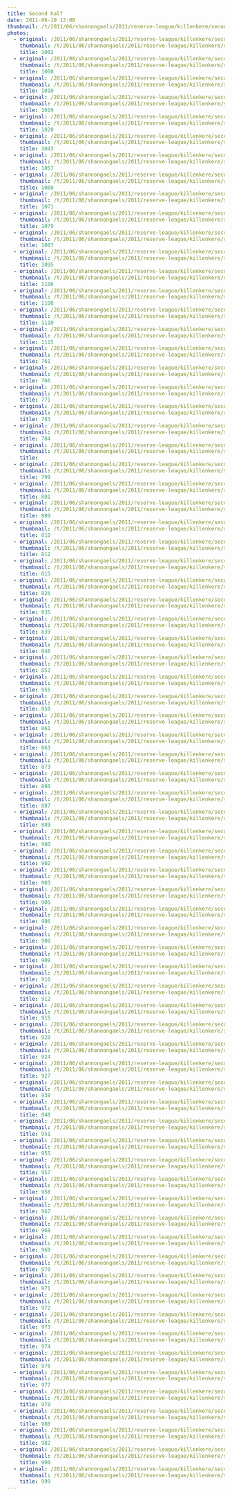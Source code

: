 ```yaml
---
title: Second half
date: 2011-06-19 12:00
thumbnail: /t/2011/06/shannongaels/2011/reserve-league/killenkere/second-half/1002.jpg
photos:
  - original: /2011/06/shannongaels/2011/reserve-league/killenkere/second-half/1002.jpg
    thumbnail: /t/2011/06/shannongaels/2011/reserve-league/killenkere/second-half/1002.jpg
    title: 1002
  - original: /2011/06/shannongaels/2011/reserve-league/killenkere/second-half/1008.jpg
    thumbnail: /t/2011/06/shannongaels/2011/reserve-league/killenkere/second-half/1008.jpg
    title: 1008
  - original: /2011/06/shannongaels/2011/reserve-league/killenkere/second-half/1010.jpg
    thumbnail: /t/2011/06/shannongaels/2011/reserve-league/killenkere/second-half/1010.jpg
    title: 1010
  - original: /2011/06/shannongaels/2011/reserve-league/killenkere/second-half/1019.jpg
    thumbnail: /t/2011/06/shannongaels/2011/reserve-league/killenkere/second-half/1019.jpg
    title: 1019
  - original: /2011/06/shannongaels/2011/reserve-league/killenkere/second-half/1020.jpg
    thumbnail: /t/2011/06/shannongaels/2011/reserve-league/killenkere/second-half/1020.jpg
    title: 1020
  - original: /2011/06/shannongaels/2011/reserve-league/killenkere/second-half/1043.jpg
    thumbnail: /t/2011/06/shannongaels/2011/reserve-league/killenkere/second-half/1043.jpg
    title: 1043
  - original: /2011/06/shannongaels/2011/reserve-league/killenkere/second-half/1057.jpg
    thumbnail: /t/2011/06/shannongaels/2011/reserve-league/killenkere/second-half/1057.jpg
    title: 1057
  - original: /2011/06/shannongaels/2011/reserve-league/killenkere/second-half/1060.jpg
    thumbnail: /t/2011/06/shannongaels/2011/reserve-league/killenkere/second-half/1060.jpg
    title: 1060
  - original: /2011/06/shannongaels/2011/reserve-league/killenkere/second-half/1071.jpg
    thumbnail: /t/2011/06/shannongaels/2011/reserve-league/killenkere/second-half/1071.jpg
    title: 1071
  - original: /2011/06/shannongaels/2011/reserve-league/killenkere/second-half/1079.jpg
    thumbnail: /t/2011/06/shannongaels/2011/reserve-league/killenkere/second-half/1079.jpg
    title: 1079
  - original: /2011/06/shannongaels/2011/reserve-league/killenkere/second-half/1087.jpg
    thumbnail: /t/2011/06/shannongaels/2011/reserve-league/killenkere/second-half/1087.jpg
    title: 1087
  - original: /2011/06/shannongaels/2011/reserve-league/killenkere/second-half/1095.jpg
    thumbnail: /t/2011/06/shannongaels/2011/reserve-league/killenkere/second-half/1095.jpg
    title: 1095
  - original: /2011/06/shannongaels/2011/reserve-league/killenkere/second-half/1106.jpg
    thumbnail: /t/2011/06/shannongaels/2011/reserve-league/killenkere/second-half/1106.jpg
    title: 1106
  - original: /2011/06/shannongaels/2011/reserve-league/killenkere/second-half/1108.jpg
    thumbnail: /t/2011/06/shannongaels/2011/reserve-league/killenkere/second-half/1108.jpg
    title: 1108
  - original: /2011/06/shannongaels/2011/reserve-league/killenkere/second-half/1110.jpg
    thumbnail: /t/2011/06/shannongaels/2011/reserve-league/killenkere/second-half/1110.jpg
    title: 1110
  - original: /2011/06/shannongaels/2011/reserve-league/killenkere/second-half/1115.jpg
    thumbnail: /t/2011/06/shannongaels/2011/reserve-league/killenkere/second-half/1115.jpg
    title: 1115
  - original: /2011/06/shannongaels/2011/reserve-league/killenkere/second-half/761.jpg
    thumbnail: /t/2011/06/shannongaels/2011/reserve-league/killenkere/second-half/761.jpg
    title: 761
  - original: /2011/06/shannongaels/2011/reserve-league/killenkere/second-half/766.jpg
    thumbnail: /t/2011/06/shannongaels/2011/reserve-league/killenkere/second-half/766.jpg
    title: 766
  - original: /2011/06/shannongaels/2011/reserve-league/killenkere/second-half/771.jpg
    thumbnail: /t/2011/06/shannongaels/2011/reserve-league/killenkere/second-half/771.jpg
    title: 771
  - original: /2011/06/shannongaels/2011/reserve-league/killenkere/second-half/783.jpg
    thumbnail: /t/2011/06/shannongaels/2011/reserve-league/killenkere/second-half/783.jpg
    title: 783
  - original: /2011/06/shannongaels/2011/reserve-league/killenkere/second-half/784.jpg
    thumbnail: /t/2011/06/shannongaels/2011/reserve-league/killenkere/second-half/784.jpg
    title: 784
  - original: /2011/06/shannongaels/2011/reserve-league/killenkere/second-half/785.jpg
    thumbnail: /t/2011/06/shannongaels/2011/reserve-league/killenkere/second-half/785.jpg
    title: 
  - original: /2011/06/shannongaels/2011/reserve-league/killenkere/second-half/799.jpg
    thumbnail: /t/2011/06/shannongaels/2011/reserve-league/killenkere/second-half/799.jpg
    title: 799
  - original: /2011/06/shannongaels/2011/reserve-league/killenkere/second-half/801.jpg
    thumbnail: /t/2011/06/shannongaels/2011/reserve-league/killenkere/second-half/801.jpg
    title: 801
  - original: /2011/06/shannongaels/2011/reserve-league/killenkere/second-half/809.jpg
    thumbnail: /t/2011/06/shannongaels/2011/reserve-league/killenkere/second-half/809.jpg
    title: 809
  - original: /2011/06/shannongaels/2011/reserve-league/killenkere/second-half/810.jpg
    thumbnail: /t/2011/06/shannongaels/2011/reserve-league/killenkere/second-half/810.jpg
    title: 810
  - original: /2011/06/shannongaels/2011/reserve-league/killenkere/second-half/812.jpg
    thumbnail: /t/2011/06/shannongaels/2011/reserve-league/killenkere/second-half/812.jpg
    title: 812
  - original: /2011/06/shannongaels/2011/reserve-league/killenkere/second-half/815.jpg
    thumbnail: /t/2011/06/shannongaels/2011/reserve-league/killenkere/second-half/815.jpg
    title: 815
  - original: /2011/06/shannongaels/2011/reserve-league/killenkere/second-half/826.jpg
    thumbnail: /t/2011/06/shannongaels/2011/reserve-league/killenkere/second-half/826.jpg
    title: 826
  - original: /2011/06/shannongaels/2011/reserve-league/killenkere/second-half/835.jpg
    thumbnail: /t/2011/06/shannongaels/2011/reserve-league/killenkere/second-half/835.jpg
    title: 835
  - original: /2011/06/shannongaels/2011/reserve-league/killenkere/second-half/839.jpg
    thumbnail: /t/2011/06/shannongaels/2011/reserve-league/killenkere/second-half/839.jpg
    title: 839
  - original: /2011/06/shannongaels/2011/reserve-league/killenkere/second-half/846.jpg
    thumbnail: /t/2011/06/shannongaels/2011/reserve-league/killenkere/second-half/846.jpg
    title: 846
  - original: /2011/06/shannongaels/2011/reserve-league/killenkere/second-half/852.jpg
    thumbnail: /t/2011/06/shannongaels/2011/reserve-league/killenkere/second-half/852.jpg
    title: 852
  - original: /2011/06/shannongaels/2011/reserve-league/killenkere/second-half/855.jpg
    thumbnail: /t/2011/06/shannongaels/2011/reserve-league/killenkere/second-half/855.jpg
    title: 855
  - original: /2011/06/shannongaels/2011/reserve-league/killenkere/second-half/858.jpg
    thumbnail: /t/2011/06/shannongaels/2011/reserve-league/killenkere/second-half/858.jpg
    title: 858
  - original: /2011/06/shannongaels/2011/reserve-league/killenkere/second-half/861.jpg
    thumbnail: /t/2011/06/shannongaels/2011/reserve-league/killenkere/second-half/861.jpg
    title: 861
  - original: /2011/06/shannongaels/2011/reserve-league/killenkere/second-half/863.jpg
    thumbnail: /t/2011/06/shannongaels/2011/reserve-league/killenkere/second-half/863.jpg
    title: 863
  - original: /2011/06/shannongaels/2011/reserve-league/killenkere/second-half/873.jpg
    thumbnail: /t/2011/06/shannongaels/2011/reserve-league/killenkere/second-half/873.jpg
    title: 873
  - original: /2011/06/shannongaels/2011/reserve-league/killenkere/second-half/880.jpg
    thumbnail: /t/2011/06/shannongaels/2011/reserve-league/killenkere/second-half/880.jpg
    title: 880
  - original: /2011/06/shannongaels/2011/reserve-league/killenkere/second-half/887.jpg
    thumbnail: /t/2011/06/shannongaels/2011/reserve-league/killenkere/second-half/887.jpg
    title: 887
  - original: /2011/06/shannongaels/2011/reserve-league/killenkere/second-half/889.jpg
    thumbnail: /t/2011/06/shannongaels/2011/reserve-league/killenkere/second-half/889.jpg
    title: 889
  - original: /2011/06/shannongaels/2011/reserve-league/killenkere/second-half/900.jpg
    thumbnail: /t/2011/06/shannongaels/2011/reserve-league/killenkere/second-half/900.jpg
    title: 900
  - original: /2011/06/shannongaels/2011/reserve-league/killenkere/second-half/902.jpg
    thumbnail: /t/2011/06/shannongaels/2011/reserve-league/killenkere/second-half/902.jpg
    title: 902
  - original: /2011/06/shannongaels/2011/reserve-league/killenkere/second-half/903.jpg
    thumbnail: /t/2011/06/shannongaels/2011/reserve-league/killenkere/second-half/903.jpg
    title: 903
  - original: /2011/06/shannongaels/2011/reserve-league/killenkere/second-half/905.jpg
    thumbnail: /t/2011/06/shannongaels/2011/reserve-league/killenkere/second-half/905.jpg
    title: 905
  - original: /2011/06/shannongaels/2011/reserve-league/killenkere/second-half/906.jpg
    thumbnail: /t/2011/06/shannongaels/2011/reserve-league/killenkere/second-half/906.jpg
    title: 906
  - original: /2011/06/shannongaels/2011/reserve-league/killenkere/second-half/908.jpg
    thumbnail: /t/2011/06/shannongaels/2011/reserve-league/killenkere/second-half/908.jpg
    title: 908
  - original: /2011/06/shannongaels/2011/reserve-league/killenkere/second-half/909.jpg
    thumbnail: /t/2011/06/shannongaels/2011/reserve-league/killenkere/second-half/909.jpg
    title: 909
  - original: /2011/06/shannongaels/2011/reserve-league/killenkere/second-half/910.jpg
    thumbnail: /t/2011/06/shannongaels/2011/reserve-league/killenkere/second-half/910.jpg
    title: 910
  - original: /2011/06/shannongaels/2011/reserve-league/killenkere/second-half/912.jpg
    thumbnail: /t/2011/06/shannongaels/2011/reserve-league/killenkere/second-half/912.jpg
    title: 912
  - original: /2011/06/shannongaels/2011/reserve-league/killenkere/second-half/915.jpg
    thumbnail: /t/2011/06/shannongaels/2011/reserve-league/killenkere/second-half/915.jpg
    title: 915
  - original: /2011/06/shannongaels/2011/reserve-league/killenkere/second-half/920.jpg
    thumbnail: /t/2011/06/shannongaels/2011/reserve-league/killenkere/second-half/920.jpg
    title: 920
  - original: /2011/06/shannongaels/2011/reserve-league/killenkere/second-half/924.jpg
    thumbnail: /t/2011/06/shannongaels/2011/reserve-league/killenkere/second-half/924.jpg
    title: 924
  - original: /2011/06/shannongaels/2011/reserve-league/killenkere/second-half/927.jpg
    thumbnail: /t/2011/06/shannongaels/2011/reserve-league/killenkere/second-half/927.jpg
    title: 927
  - original: /2011/06/shannongaels/2011/reserve-league/killenkere/second-half/938.jpg
    thumbnail: /t/2011/06/shannongaels/2011/reserve-league/killenkere/second-half/938.jpg
    title: 938
  - original: /2011/06/shannongaels/2011/reserve-league/killenkere/second-half/948.jpg
    thumbnail: /t/2011/06/shannongaels/2011/reserve-league/killenkere/second-half/948.jpg
    title: 948
  - original: /2011/06/shannongaels/2011/reserve-league/killenkere/second-half/951.jpg
    thumbnail: /t/2011/06/shannongaels/2011/reserve-league/killenkere/second-half/951.jpg
    title: 951
  - original: /2011/06/shannongaels/2011/reserve-league/killenkere/second-half/955.jpg
    thumbnail: /t/2011/06/shannongaels/2011/reserve-league/killenkere/second-half/955.jpg
    title: 955
  - original: /2011/06/shannongaels/2011/reserve-league/killenkere/second-half/957.jpg
    thumbnail: /t/2011/06/shannongaels/2011/reserve-league/killenkere/second-half/957.jpg
    title: 957
  - original: /2011/06/shannongaels/2011/reserve-league/killenkere/second-half/958.jpg
    thumbnail: /t/2011/06/shannongaels/2011/reserve-league/killenkere/second-half/958.jpg
    title: 958
  - original: /2011/06/shannongaels/2011/reserve-league/killenkere/second-half/967.jpg
    thumbnail: /t/2011/06/shannongaels/2011/reserve-league/killenkere/second-half/967.jpg
    title: 967
  - original: /2011/06/shannongaels/2011/reserve-league/killenkere/second-half/968.jpg
    thumbnail: /t/2011/06/shannongaels/2011/reserve-league/killenkere/second-half/968.jpg
    title: 968
  - original: /2011/06/shannongaels/2011/reserve-league/killenkere/second-half/969.jpg
    thumbnail: /t/2011/06/shannongaels/2011/reserve-league/killenkere/second-half/969.jpg
    title: 969
  - original: /2011/06/shannongaels/2011/reserve-league/killenkere/second-half/970.jpg
    thumbnail: /t/2011/06/shannongaels/2011/reserve-league/killenkere/second-half/970.jpg
    title: 970
  - original: /2011/06/shannongaels/2011/reserve-league/killenkere/second-half/971.jpg
    thumbnail: /t/2011/06/shannongaels/2011/reserve-league/killenkere/second-half/971.jpg
    title: 971
  - original: /2011/06/shannongaels/2011/reserve-league/killenkere/second-half/972.jpg
    thumbnail: /t/2011/06/shannongaels/2011/reserve-league/killenkere/second-half/972.jpg
    title: 972
  - original: /2011/06/shannongaels/2011/reserve-league/killenkere/second-half/973.jpg
    thumbnail: /t/2011/06/shannongaels/2011/reserve-league/killenkere/second-half/973.jpg
    title: 973
  - original: /2011/06/shannongaels/2011/reserve-league/killenkere/second-half/974.jpg
    thumbnail: /t/2011/06/shannongaels/2011/reserve-league/killenkere/second-half/974.jpg
    title: 974
  - original: /2011/06/shannongaels/2011/reserve-league/killenkere/second-half/976.jpg
    thumbnail: /t/2011/06/shannongaels/2011/reserve-league/killenkere/second-half/976.jpg
    title: 976
  - original: /2011/06/shannongaels/2011/reserve-league/killenkere/second-half/977.jpg
    thumbnail: /t/2011/06/shannongaels/2011/reserve-league/killenkere/second-half/977.jpg
    title: 977
  - original: /2011/06/shannongaels/2011/reserve-league/killenkere/second-half/978.jpg
    thumbnail: /t/2011/06/shannongaels/2011/reserve-league/killenkere/second-half/978.jpg
    title: 978
  - original: /2011/06/shannongaels/2011/reserve-league/killenkere/second-half/980.jpg
    thumbnail: /t/2011/06/shannongaels/2011/reserve-league/killenkere/second-half/980.jpg
    title: 980
  - original: /2011/06/shannongaels/2011/reserve-league/killenkere/second-half/982.jpg
    thumbnail: /t/2011/06/shannongaels/2011/reserve-league/killenkere/second-half/982.jpg
    title: 982
  - original: /2011/06/shannongaels/2011/reserve-league/killenkere/second-half/990.jpg
    thumbnail: /t/2011/06/shannongaels/2011/reserve-league/killenkere/second-half/990.jpg
    title: 990
  - original: /2011/06/shannongaels/2011/reserve-league/killenkere/second-half/999.jpg
    thumbnail: /t/2011/06/shannongaels/2011/reserve-league/killenkere/second-half/999.jpg
    title: 999
---
```

